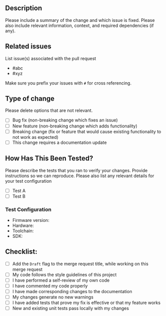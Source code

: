 ## Description

Please include a summary of the change and which issue is fixed. Please also include relevant information, context, and required dependencies (if any).

## Related issues
List issue(s) associated with the pull request
- #abc
- #xyz

Make sure you prefix your issues with `#` for cross referencing.

## Type of change

Please delete options that are not relevant.

- [ ] Bug fix (non-breaking change which fixes an issue)
- [ ] New feature (non-breaking change which adds functionality)
- [ ] Breaking change (fix or feature that would cause existing functionality to not work as expected)
- [ ] This change requires a documentation update

## How Has This Been Tested?

Please describe the tests that you ran to verify your changes. Provide instructions so we can reproduce. Please also list any relevant details for your test configuration

- [ ] Test A
- [ ] Test B

### Test Configuration
* Firmware version:
* Hardware:
* Toolchain:
* SDK:

## Checklist:

- [ ] Add the `Draft` flag to the merge request title, while working on this merge request
- [ ] My code follows the style guidelines of this project
- [ ] I have performed a self-review of my own code
- [ ] I have commented my code properly
- [ ] I have made corresponding changes to the documentation
- [ ] My changes generate no new warnings
- [ ] I have added tests that prove my fix is effective or that my feature works
- [ ] New and existing unit tests pass locally with my changes
